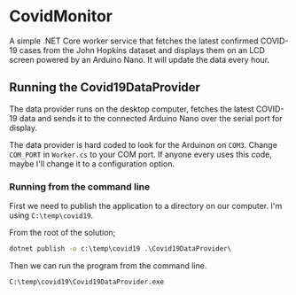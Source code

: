 # CovidMonitor

A simple .NET Core worker service that fetches the latest confirmed COVID-19 cases from the John Hopkins dataset and displays them on an LCD screen powered by an Arduino Nano. It will update the data every hour.

## Running the Covid19DataProvider

The data provider runs on the desktop computer, fetches the latest COVID-19 data and sends it to the connected Arduino Nano over the serial port for display.

The data provider is hard coded to look for the Arduinon on `COM3`. Change `COM_PORT` in `Worker.cs` to your COM port. If anyone every uses this code, maybe I'll change it to a configuration option.

### Running from the command line


First we need to publish the application to a directory on our computer. I'm using `C:\temp\covid19`.

From the root of the solution;

```bat
dotnet publish -o c:\temp\covid19 .\Covid19DataProvider\
```

Then we can run the program from the command line.


```bat
C:\temp\covid19\Covid19DataProvider.exe
```